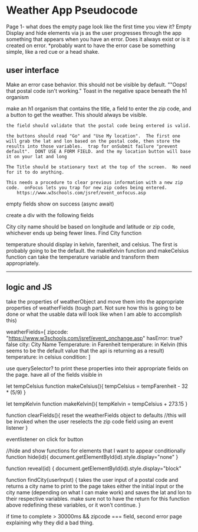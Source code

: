 # Weather App Pseudocode
Page 1- what does the empty page look like the first time you view it?  Empty
Display and hide elements via js as the user progresses through the app
    something that appears when you have an error.  Does it always exist or is it created on error.
    *probably want to have the error case be something simple, like a red cue or a head shake.


## user interface

Make an error case behavior.  this should not be visible by default.  ""Oops!  that postal code isn't working." Toast in the negative space beneath the h1 organism

make an h1 organism that contains the title, a field to enter the zip code, and a button to get the weather.  This should always be visible.  

    the field should validate that the postal code being entered is valid.

    the buttons should read "Go" and "Use My location".  The first one will grab the lat and lon based on the postal code, then store the results into those variables.  trap for onSubmit failure "prevent default".  DONT USE A FORM FIELD. and the my location button will base it on your lat and long

    The Title should be stationary text at the top of the screen.  No need for it to do anything.

    This needs a procedure to clear previous information with a new zip code.  onFocus lets you trap for new zip codes being entered.
        https://www.w3schools.com/jsref/event_onfocus.asp

empty fields show on success (async await)

create a div with the following fields

City
city name should be based on longitude and latitude or zip code, whichever ends up being fewer lines.  Find City function

temperature
should display in kelvin, farenheit, and celsius.  The first is probably going to be the default.  the makeKelvin function and makeCelsius function can take the temperature variable and transform them appropriately.

----------------------------------------------------------------------------


## logic and JS

take the properties of weatherObject and move them into the appropriate properties of weatherFields (tough part.  Not sure how this is going to be done or what the usable data will look like when I am able to accomplish this)

weatherFields=[
zipcode: "https://www.w3schools.com/jsref/event_onchange.asp"
hasError: true?false
city: City Name
Temperature: in Farenheit
temperature: in Kelvin (this seems to be the default value that the api is returning as a result)
temperature: in celsius
condition: 
]

use querySelector? to print these properties into their appropriate fields on the page.
have all of the fields visible in 

let tempCelsius
function makeCelsius(){
    tempCelsius = tempFarenheit - 32 * (5/9)
}

let tempKelvin
function makeKelvin(){
    tempKelvin = tempCelsius + 273.15 
}

function clearFields(){
    reset the weatherFields object to defaults
    //this will be invoked when the user reselects the zip code field using an event listener
}

eventlistener on click for button

//hide and show functions for elements that I want to appear conditionally
function hide(id){
    document.getElementById(id).style.display="none"
}

function reveal(id) {
    document.getElementById(id).style.display="block"

function findCity(userInput) {
    takes the user input of a postal code and returns a city name to print to the page
    takes either the initial input or the city name (depending on what I can make work) and saves the lat and lon to their respective variables.
        make sure not to have the return for this function above redefining these variables, or it won't continue.
}

if time to complete > 30000ms && zipcode === field, second error page explaining why they did a bad thing.

